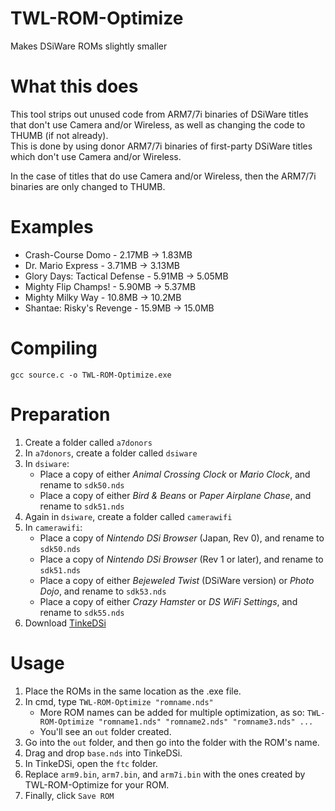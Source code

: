 # TWL-ROM-Optimize
Makes DSiWare ROMs slightly smaller

# What this does
This tool strips out unused code from ARM7/7i binaries of DSiWare titles that don't use Camera and/or Wireless, as well as changing the code to THUMB (if not already).     
This is done by using donor ARM7/7i binaries of first-party DSiWare titles which don't use Camera and/or Wireless.

In the case of titles that do use Camera and/or Wireless, then the ARM7/7i binaries are only changed to THUMB.

# Examples
- Crash-Course Domo - 2.17MB -> 1.83MB
- Dr. Mario Express - 3.71MB -> 3.13MB
- Glory Days: Tactical Defense - 5.91MB -> 5.05MB
- Mighty Flip Champs! - 5.90MB -> 5.37MB
- Mighty Milky Way - 10.8MB -> 10.2MB
- Shantae: Risky's Revenge - 15.9MB -> 15.0MB

# Compiling
`gcc source.c -o TWL-ROM-Optimize.exe`

# Preparation
1. Create a folder called `a7donors`
2. In `a7donors`, create a folder called `dsiware`
3. In `dsiware`:
     - Place a copy of either *Animal Crossing Clock* or *Mario Clock*, and rename to `sdk50.nds`
     - Place a copy of either *Bird & Beans* or *Paper Airplane Chase*, and rename to `sdk51.nds`
4. Again in `dsiware`, create a folder called `camerawifi`
5. In `camerawifi`:
     - Place a copy of *Nintendo DSi Browser* (Japan, Rev 0), and rename to `sdk50.nds`
     - Place a copy of *Nintendo DSi Browser* (Rev 1 or later), and rename to `sdk51.nds`
     - Place a copy of either *Bejeweled Twist* (DSiWare version) or *Photo Dojo*, and rename to `sdk53.nds`
     - Place a copy of either *Crazy Hamster* or *DS WiFi Settings*, and rename to `sdk55.nds`
6. Download [TinkeDSi](https://github.com/R-YaTian/TinkeDSi/releases)

# Usage
1. Place the ROMs in the same location as the .exe file.
2. In cmd, type `TWL-ROM-Optimize "romname.nds"`
     - More ROM names can be added for multiple optimization, as so: `TWL-ROM-Optimize "romname1.nds" "romname2.nds" "romname3.nds" ...`
     - You'll see an `out` folder created.
3. Go into the `out` folder, and then go into the folder with the ROM's name.
4. Drag and drop `base.nds` into TinkeDSi.
5. In TinkeDSi, open the `ftc` folder.
6. Replace `arm9.bin`, `arm7.bin`, and `arm7i.bin` with the ones created by TWL-ROM-Optimize for your ROM.
7. Finally, click `Save ROM`
